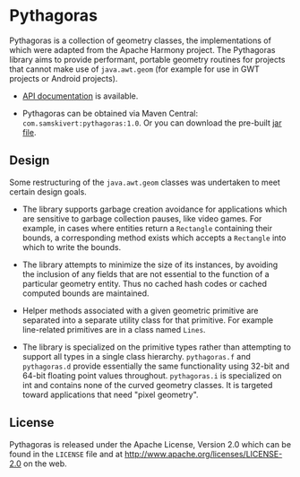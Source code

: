 # Pythagoras

Pythagoras is a collection of geometry classes, the implementations of which
were adapted from the Apache Harmony project. The Pythagoras library aims to
provide performant, portable geometry routines for projects that cannot make
use of `java.awt.geom` (for example for use in GWT projects or Android
projects).

* [API documentation] is available.

* Pythagoras can be obtained via Maven Central: `com.samskivert:pythagoras:1.0`.
  Or you can download the pre-built [jar file].

## Design

Some restructuring of the `java.awt.geom` classes was undertaken to meet
certain design goals.

* The library supports garbage creation avoidance for applications which are
  sensitive to garbage collection pauses, like video games. For example, in
  cases where entities return a `Rectangle` containing their bounds, a
  corresponding method exists which accepts a `Rectangle` into which to write
  the bounds.

* The library attempts to minimize the size of its instances, by avoiding the
  inclusion of any fields that are not essential to the function of a
  particular geometry entity. Thus no cached hash codes or cached computed
  bounds are maintained.

* Helper methods associated with a given geometric primitive are separated into
  a separate utility class for that primitive. For example line-related
  primitives are in a class named `Lines`.

* The library is specialized on the primitive types rather than attempting to
  support all types in a single class hierarchy. `pythagoras.f` and
  `pythagoras.d` provide essentially the same functionality using 32-bit and
  64-bit floating point values throughout. `pythagoras.i` is specialized on int
  and contains none of the curved geometry classes. It is targeted toward
  applications that need "pixel geometry".

## License

Pythagoras is released under the Apache License, Version 2.0 which can be found
in the `LICENSE` file and at http://www.apache.org/licenses/LICENSE-2.0 on the
web.

[API documentation]: http://samskivert.github.com/pythagoras/apidocs/overview-summary.html
[jar file]: http://repo2.maven.org/maven2/com/samskivert/pythagoras/1.0/pythagoras-1.0.jar
